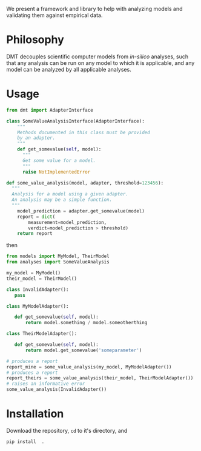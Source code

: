 We present a framework and library to help with analyzing models and
validating them against empirical data.

# Philosophy

DMT decouples scientific computer models from *in-silico* analyses, such
that any analysis can be run on any model to which it is applicable, and
any model can be analyzed by all applicable analyses.

# Usage

``` python
from dmt import AdapterInterface 

class SomeValueAnalysisInterface(AdapterInterface):
    """
    Methods documented in this class must be provided
    by an adapter.
    """
    def get_somevalue(self, model):
      """
      Get some value for a model.
      """
      raise NotImplementedError

def some_value_analysis(model, adapter, threshold=123456):
  """
  Analysis for a model using a given adapter.
  An analysis may be a simple function.
  """
    model_prediction = adapter.get_somevalue(model)
    report = dict(
        measurement=model_prediction,
        verdict=model_prediction > threshold)
    return report
```

then

``` python
from models import MyModel, TheirModel
from analyses import SomeValueAnalysis

my_model = MyModel()
their_model = TheirModel()

class InvalidAdapter():
   pass

class MyModelAdapter():

   def get_somevalue(self, model):
       return model.something / model.someotherthing

class TheirModelAdapter():

   def get_somevalue(self, model):
       return model.get_somevalue('someparameter')

# produces a report
report_mine = some_value_analysis(my_model, MyModelAdapter())
# produces a report
report_theirs = some_value_analysis(their_model, TheirModelAdapter())
# raises an informative error
some_value_analysis(InvalidAdapter())
```

# Installation

Download the repository, `cd` to it's directory, and

    pip install  .
